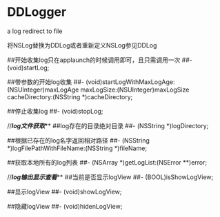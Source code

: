 # DDLogger
a log redirect to file 

将NSLog替换为DDLog或者重新定义NSLog参见DDLog

##开始收集log只在applaunch的时候调用即可，且只需调用一次
##- (void)startLog;

##带参数的开始log收集
##- (void)startLogWithMaxLogAge:(NSUInteger)maxLogAge maxLogSize:(NSUInteger)maxLogSize cacheDirectory:(NSString *)cacheDirectory;


##停止收集log
##- (void)stopLog;

//*************log文件获取***************
##log存在的目录绝对目录
##- (NSString *)logDirectory;

##根据已存在的log名字返回相对路径
##- (NSString *)logFilePathWithFileName:(NSString *)fileName;

##获取本地所有的log列表
##- (NSArray *)getLogList:(NSError **)error;


//*************log输出显示查看***************
##当前是否显示logView
##- (BOOL)isShowLogView;

##显示logView
##- (void)showLogView;

##隐藏logView
##- (void)hidenLogView;
